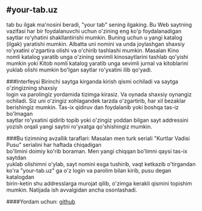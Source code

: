 #your-tab.uz
---
tab bu ilgak ma'nosini beradi, "your tab" sening ilgaking. Bu Web saytning  
vazifasi har bir foydalanuvchi uchun o'zining eng ko'p foydalanadigan   
saytlar ro'yhatini shakllantirishi mumkin. Buning uchun u yangi katalog   
(ilgak) yaratishi mumkin. Albatta uni nomini va unda joylashgan shaxsiy  
ro'yxatini o'zgartira olishi va o'chirib tashlashi mumkin. Masalan Kino  
nomli katalog yaratib unga o'zining sevimli kinosaytlarini tashlab qo'yishi  
mumkin yoki Kitob nomli katalog yaratib unga sevimli jurnal va kitoblarini  
yuklab olishi mumkin bo'lgan saytlar ro'yxatini ilib qo'yadi.  

###Interfeysi
Birinchi saytga kirganda kirish qismi ochiladi va saytga o'zingizning shaxsiy  
login va parolingiz yordamida tizimga kirasiz. Va oynada shaxsiy oynangiz  
ochiladi. Siz uni o'zingiz xohlagandek tarzda o'zgartirib, har xil bezaklar  
berishingiz mumkin. Tas-ix qidiruv dan foydalanib yoki boshqa tas-iz bo'lmagan  
saytlar ro'yxatini qidirib topib yoki o'zingiz yoddan bilgan sayt addressini  
yozish orqali yangi saytni ro'yxatga qo'shishingiz mumkin. 

###Bu tizimning avzallik taraflari:
Masalan men turk seriali "Kurtlar Vadisi Pusu" serialini har haftada chiqadigan  
bo'limini doimiy ko'rib boraman. Men yangi chiqqan bo'limni qaysi tas-ix saytdan  
yuklab olishimni o'ylab, sayt nomini esga tushirib, vaqt ketkazib o'tirgandan  
ko'ra "your-tab.uz" ga o'z login va parolim bilan kirib, pusu degan katalogdan  
birin-ketin shu addresslarga murojat qilib, o'zimga kerakli qismini topishim  
mumkin. Natijada ish avvalgidan ancha osonlashadi.

####Yordam uchun:
[github](https://github.com/DostonAkhmedov/your-tab)